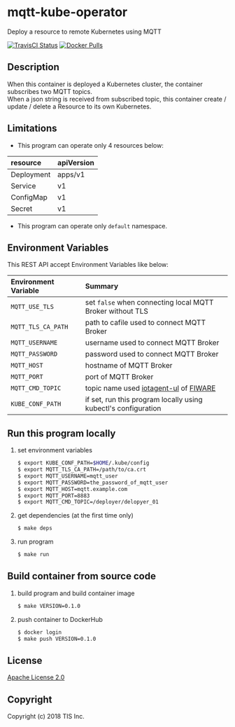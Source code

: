 # mqtt-kube-operator
Deploy a resource to remote Kubernetes using MQTT

[![TravisCI Status](https://travis-ci.org/tech-sketch/mqtt-kube-operator.svg?branch=master)](https://travis-ci.org/tech-sketch/mqtt-kube-operator)
[![Docker Pulls](https://img.shields.io/docker/pulls/techsketch/mqtt-kube-operator.svg)](https://hub.docker.com/r/techsketch/mqtt-kube-operator/)

## Description
When this container is deployed a Kubernetes cluster, the container subscribes two MQTT topics.  
When a json string is received from subscribed topic, this container create / update / delete a Resource to its own Kubernetes.

## Limitations
* This program can operate only 4 resources below:

|resource|apiVersion|
|:--|:--|
|Deployment|apps/v1|
|Service|v1|
|ConfigMap|v1|
|Secret|v1|

* This program can operate only `default` namespace.

## Environment Variables
This REST API accept Environment Variables like below:

|Environment Variable|Summary|
|:--|:--|
|`MQTT_USE_TLS`|set `false` when connecting local MQTT Broker without TLS|
|`MQTT_TLS_CA_PATH`|path to cafile used to connect MQTT Broker|
|`MQTT_USERNAME`|username used to connect MQTT Broker|
|`MQTT_PASSWORD`|password used to connect MQTT Broker|
|`MQTT_HOST`|hostname of MQTT Broker|
|`MQTT_PORT`|port of MQTT Broker|
|`MQTT_CMD_TOPIC`|topic name used [iotagent-ul](https://github.com/telefonicaid/iotagent-ul) of [FIWARE](https://www.fiware.org)|
|`KUBE_CONF_PATH`|if set, run this program locally using kubectl's configuration|

## Run this program locally

1. set environment variables

    ```bash
    $ export KUBE_CONF_PATH=$HOME/.kube/config
    $ export MQTT_TLS_CA_PATH=/path/to/ca.crt
    $ export MQTT_USERNAME=mqtt_user
    $ export MQTT_PASSWORD=the_password_of_mqtt_user
    $ export MQTT_HOST=mqtt.example.com
    $ export MQTT_PORT=8883
    $ export MQTT_CMD_TOPIC=/deployer/delopyer_01
    ```
1. get dependencies (at the first time only)

    ```bash
    $ make deps
    ```
1. run program

    ```bash
    $ make run
    ```

## Build container from source code

1. build program and build container image

    ```bash
    $ make VERSION=0.1.0
    ```
1. push container to DockerHub

    ```bash
    $ docker login
    $ make push VERSION=0.1.0
    ```

## License

[Apache License 2.0](/LICENSE)

## Copyright
Copyright (c) 2018 TIS Inc.
